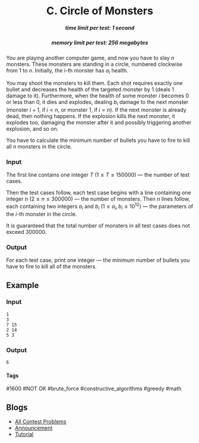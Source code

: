 <h1 style='text-align: center;'> C. Circle of Monsters</h1>

<h5 style='text-align: center;'>time limit per test: 1 second</h5>
<h5 style='text-align: center;'>memory limit per test: 256 megabytes</h5>

You are playing another computer game, and now you have to slay $n$ monsters. These monsters are standing in a circle, numbered clockwise from $1$ to $n$. Initially, the $i$-th monster has $a_i$ health.

You may shoot the monsters to kill them. Each shot requires exactly one bullet and decreases the health of the targeted monster by $1$ (deals $1$ damage to it). Furthermore, when the health of some monster $i$ becomes $0$ or less than $0$, it dies and explodes, dealing $b_i$ damage to the next monster (monster $i + 1$, if $i < n$, or monster $1$, if $i = n$). If the next monster is already dead, then nothing happens. If the explosion kills the next monster, it explodes too, damaging the monster after it and possibly triggering another explosion, and so on.

You have to calculate the minimum number of bullets you have to fire to kill all $n$ monsters in the circle.

### Input

The first line contains one integer $T$ ($1 \le T \le 150000$) — the number of test cases.

Then the test cases follow, each test case begins with a line containing one integer $n$ ($2 \le n \le 300000$) — the number of monsters. Then $n$ lines follow, each containing two integers $a_i$ and $b_i$ ($1 \le a_i, b_i \le 10^{12}$) — the parameters of the $i$-th monster in the circle.

It is guaranteed that the total number of monsters in all test cases does not exceed $300000$.

### Output

For each test case, print one integer — the minimum number of bullets you have to fire to kill all of the monsters.

## Example

### Input


```text
1
3
7 15
2 14
5 3
```
### Output


```text
6
```


#### Tags 

#1600 #NOT OK #brute_force #constructive_algorithms #greedy #math 

## Blogs
- [All Contest Problems](../Educational_Codeforces_Round_85_(Rated_for_Div._2).md)
- [Announcement](../blogs/Announcement.md)
- [Tutorial](../blogs/Tutorial.md)
